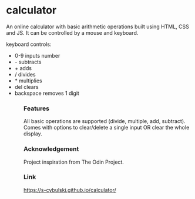 # calculator

An online calculator with basic arithmetic operations built using HTML, CSS and JS. It can be controlled by a mouse and keyboard.

keyboard controls:
<ul>
<li>0-9        inputs number</li>
<li>-          subtracts</li>
<li>+          adds</li>
<li>/          divides</li>
<li>*          multiplies</li>
<li>del        clears</li>
<li>backspace  removes 1 digit</li>
<ul>

### Features
All basic operations are supported (divide, multiple, add, subtract).
Comes with options to clear/delete a single input OR clear the whole display.

### Acknowledgement
Project inspiration from The Odin Project.

### Link

<a>https://s-cybulski.github.io/calculator/</a>